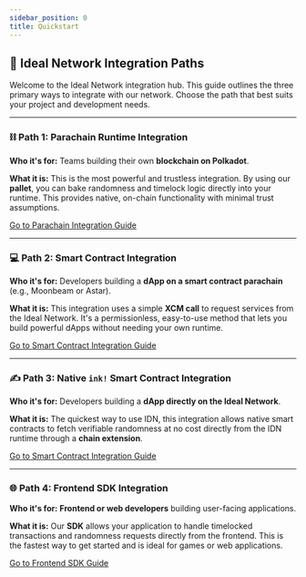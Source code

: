 ```yaml
---
sidebar_position: 0
title: Quickstart
---
```


## 📜 **Ideal Network Integration Paths**

Welcome to the Ideal Network integration hub. This guide outlines the three primary ways to integrate with our network. Choose the path that best suits your project and development needs.

-----

### ⛓️ **Path 1: Parachain Runtime Integration**

**Who it's for:** Teams building their own **blockchain on Polkadot**.

**What it is:** This is the most powerful and trustless integration. By using our **pallet**, you can bake randomness and timelock logic directly into your runtime. This provides native, on-chain functionality with minimal trust assumptions.

[Go to Parachain Integration Guide](./parachains/runtime_integration/parachain_runtime_integration.md)

-----

### 💻 **Path 2: Smart Contract Integration**

**Who it's for:** Developers building a **dApp on a smart contract parachain** (e.g., Moonbeam or Astar).

**What it is:** This integration uses a simple **XCM call** to request services from the Ideal Network. It's a permissionless, easy-to-use method that lets you build powerful dApps without needing your own runtime.

[Go to Smart Contract Integration Guide](./parachains/smart_contracts/ink.md)

-----

### ✍️ **Path 3: Native `ink!` Smart Contract Integration**

**Who it's for:** Developers building a **dApp directly on the Ideal Network**.

**What it is:** The quickest way to use IDN, this integration allows native smart contracts to fetch verifiable randomness at no cost directly from the IDN runtime through a **chain extension**.

[Go to Smart Contract Integration Guide](./ink.md)

-----

### 🌐 **Path 4: Frontend SDK Integration**

**Who it's for:** **Frontend or web developers** building user-facing applications.

**What it is:** Our **SDK** allows your application to handle timelocked transactions and randomness requests directly from the frontend. This is the fastest way to get started and is ideal for games or web applications.

[Go to Frontend SDK Guide](./timelocked_txs.md)